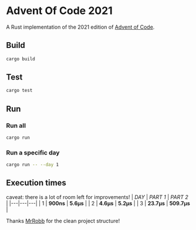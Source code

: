 # Advent Of Code 2021

A Rust implementation of the 2021 edition of [Advent of Code](https://adventofcode.com/2021/).

## Build

```sh
cargo build
```

## Test

```sh
cargo test
```

## Run

### Run all

```sh
cargo run
```

### Run a specific day

```sh
cargo run -- --day 1
```

## Execution times

caveat: there is a lot of room left for improvements!
|  *DAY* |  *PART 1* |  *PART 2*  |
|---|---|---|
| 1  | **900ns**  | **5.6µs**  |
| 2  | **4.6µs**  | **5.2µs**  |
| 3  | **23.7µs**  | **509.7µs**  |

Thanks [MrRobb](https://github.com/MrRobb/advent-of-code-2019) for the clean project structure!
